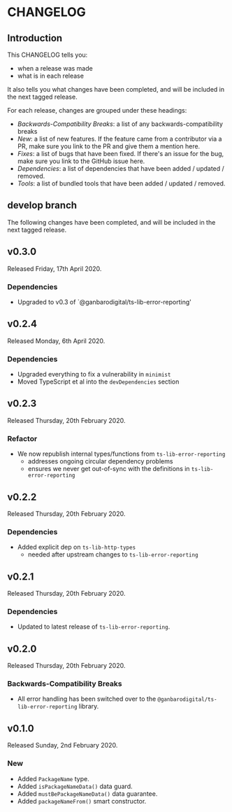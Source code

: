 # CHANGELOG

## Introduction

This CHANGELOG tells you:

* when a release was made
* what is in each release

It also tells you what changes have been completed, and will be included in the next tagged release.

For each release, changes are grouped under these headings:

* _Backwards-Compatibility Breaks_: a list of any backwards-compatibility breaks
* _New_: a list of new features. If the feature came from a contributor via a PR, make sure you link to the PR and give them a mention here.
* _Fixes_: a list of bugs that have been fixed. If there's an issue for the bug, make sure you link to the GitHub issue here.
* _Dependencies_: a list of dependencies that have been added / updated / removed.
* _Tools_: a list of bundled tools that have been added / updated / removed.

## develop branch

The following changes have been completed, and will be included in the next tagged release.

## v0.3.0

Released Friday, 17th April 2020.

### Dependencies

* Upgraded to v0.3 of `@ganbarodigital/ts-lib-error-reporting'

## v0.2.4

Released Monday, 6th April 2020.

### Dependencies

* Upgraded everything to fix a vulnerability in `minimist`
* Moved TypeScript et al into the `devDependencies` section

## v0.2.3

Released Thursday, 20th February 2020.

### Refactor

* We now republish internal types/functions from `ts-lib-error-reporting`
  - addresses ongoing circular dependency problems
  - ensures we never get out-of-sync with the definitions in `ts-lib-error-reporting`

## v0.2.2

Released Thursday, 20th February 2020.

### Dependencies

* Added explicit dep on `ts-lib-http-types`
  - needed after upstream changes to `ts-lib-error-reporting`

## v0.2.1

Released Thursday, 20th February 2020.

### Dependencies

* Updated to latest release of `ts-lib-error-reporting`.

## v0.2.0

Released Thursday, 20th February 2020.

### Backwards-Compatibility Breaks

* All error handling has been switched over to the `@ganbarodigital/ts-lib-error-reporting` library.

## v0.1.0

Released Sunday, 2nd February 2020.

### New

* Added `PackageName` type.
* Added `isPackageNameData()` data guard.
* Added `mustBePackageNameData()` data guarantee.
* Added `packageNameFrom()` smart constructor.
